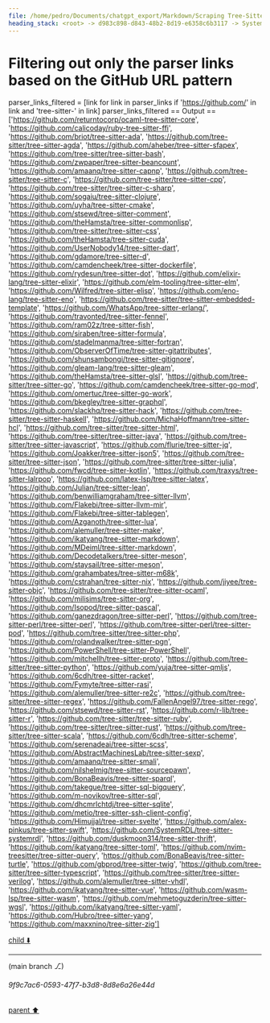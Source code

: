 ```yaml
---
file: /home/pedro/Documents/chatgpt_export/Markdown/Scraping Tree-Sitter Parsers Failed.md
heading_stack: <root> -> d983c898-d843-48b2-8d19-e6358c6b3117 -> System -> e17b45cd-afd8-40ff-9f17-efd45736b653 -> System -> aaa20636-5e4b-4441-bb5f-bf9eba90dce2 -> User -> 432ed60e-ec95-40ea-b496-fd523a6dea8d -> Assistant -> 46b32ca1-24f5-4323-8f5d-f353801b264c -> Tool -> 5d6e7cb4-e20c-4759-95a6-070b010d5169 -> Assistant -> aeb33008-033e-4c51-9795-353210680c11 -> Tool -> 72a817b1-2783-48d4-bf78-8f9daa221f44 -> Assistant -> c73162e6-83db-48ae-8c00-9fd50a81c5af -> Tool -> 7da4ef10-11a0-4f4f-8aec-d157fe8b9927 -> Assistant -> 348e0146-9bb9-495d-b8c4-bde20485181c -> Tool -> 4f1f0651-482e-4cab-a55d-39df9816a94f -> Assistant -> 110fa627-9882-4cc6-8366-bb4269a99851 -> Tool -> d639a724-6245-4c34-ae81-2a1a7a238b1a -> Assistant -> 4cf1eff7-4257-4611-9cf2-67a51ee45ace -> Tool -> 5eb515b5-5e93-4d99-834e-48d5bdd44983 -> Assistant -> 511015e7-9298-47ab-9ff5-7b4680d8c3b2 -> Tool -> 6723818c-93de-443d-a2f6-d6bfd8afa36c -> Assistant -> da42d6fe-6dce-43fc-b5f8-62fb0b35c208 -> Tool -> Since asyncio.run() cannot be used in a running event loop in Jupyter, let's use an alternative approach. -> 54a98b97-4922-4d68-8ae4-e9584ea09e6b -> Assistant -> 87411147-3dd5-4582-8c6a-add4383fa5bb -> Tool -> Using a workaround to run the coroutine in Jupyter's event loop -> 3b2bc534-700d-47ba-aaf4-250dc661f51c -> Assistant -> f28cbdcb-4a95-48b7-aaec-cda14ed29d51 -> Tool -> Using a different approach to run the coroutine -> b7444827-1589-40ed-9b7d-d354f4017eb0 -> Assistant -> aaa2689e-1607-47a1-a47d-7e6ad32fb153 -> User -> d450e6ea-f0dd-4313-94f0-827fa9f7657d -> Assistant -> 465f6944-627a-48d3-bfae-0dcb6d2aebf9 -> Tool -> Debugging by printing the HTML content to identify the correct selectors -> 4c1726e1-b488-410f-867e-06d454a86542 -> Assistant -> aaa23726-4c08-490a-8f7c-e3d61f566227 -> User -> 50a3fc8b-afb9-4d7f-9edd-08d4a412e714 -> Assistant -> 756f1981-acbf-4346-82eb-03d3242d8e40 -> Tool -> Fetching the full HTML content for debugging -> Trying to find the correct CSS selector for the list of parsers -> eda2332a-e66f-48a0-a9e3-69bef1422749 -> Assistant -> 69ec6047-394f-4c35-8602-b9c197c0e2fd -> Tool -> 21e855ac-29bc-459d-97d6-68b68fc3c153 -> Assistant -> 19441444-1394-4817-826b-99ca25512fe7 -> Assistant -> a9cb60a9-71dc-45c2-91d3-fdc65f710ea1 -> Tool -> Debugging by printing a smaller snippet of the HTML content to identify the correct selectors -> bb8f0eeb-ab2c-4069-8ac1-1b9a1f148b0a -> Assistant -> 3612997d-2940-4cca-90bf-71e8d5ca4be0 -> Tool -> Updating the CSS selector based on the snippet of HTML content -> 46f6ee24-d9ef-4d3c-b500-8a45d3d9307c -> Assistant -> aaa2e5e2-0213-4939-92d4-7c662d5c6592 -> User -> 4b1564dd-a11e-4f06-a183-9ac532ddd291 -> Assistant -> dabe3185-79ca-4390-b60c-6e7086764fe2 -> Tool -> Filtering out only the parser links based on the GitHub URL pattern
---
```

# Filtering out only the parser links based on the GitHub URL pattern
parser_links_filtered = [link for link in parser_links if 'https://github.com/' in link and 'tree-sitter-' in link]
parser_links_filtered
== Output ==
['https://github.com/returntocorp/ocaml-tree-sitter-core',
 'https://github.com/calicoday/ruby-tree-sitter-ffi',
 'https://github.com/briot/tree-sitter-ada',
 'https://github.com/tree-sitter/tree-sitter-agda',
 'https://github.com/aheber/tree-sitter-sfapex',
 'https://github.com/tree-sitter/tree-sitter-bash',
 'https://github.com/zwpaper/tree-sitter-beancount',
 'https://github.com/amaanq/tree-sitter-capnp',
 'https://github.com/tree-sitter/tree-sitter-c',
 'https://github.com/tree-sitter/tree-sitter-cpp',
 'https://github.com/tree-sitter/tree-sitter-c-sharp',
 'https://github.com/sogaiu/tree-sitter-clojure',
 'https://github.com/uyha/tree-sitter-cmake',
 'https://github.com/stsewd/tree-sitter-comment',
 'https://github.com/theHamsta/tree-sitter-commonlisp',
 'https://github.com/tree-sitter/tree-sitter-css',
 'https://github.com/theHamsta/tree-sitter-cuda',
 'https://github.com/UserNobody14/tree-sitter-dart',
 'https://github.com/gdamore/tree-sitter-d',
 'https://github.com/camdencheek/tree-sitter-dockerfile',
 'https://github.com/rydesun/tree-sitter-dot',
 'https://github.com/elixir-lang/tree-sitter-elixir',
 'https://github.com/elm-tooling/tree-sitter-elm',
 'https://github.com/Wilfred/tree-sitter-elisp',
 'https://github.com/eno-lang/tree-sitter-eno',
 'https://github.com/tree-sitter/tree-sitter-embedded-template',
 'https://github.com/WhatsApp/tree-sitter-erlang/',
 'https://github.com/travonted/tree-sitter-fennel',
 'https://github.com/ram02z/tree-sitter-fish',
 'https://github.com/siraben/tree-sitter-formula',
 'https://github.com/stadelmanma/tree-sitter-fortran',
 'https://github.com/ObserverOfTime/tree-sitter-gitattributes',
 'https://github.com/shunsambongi/tree-sitter-gitignore',
 'https://github.com/gleam-lang/tree-sitter-gleam',
 'https://github.com/theHamsta/tree-sitter-glsl',
 'https://github.com/tree-sitter/tree-sitter-go',
 'https://github.com/camdencheek/tree-sitter-go-mod',
 'https://github.com/omertuc/tree-sitter-go-work',
 'https://github.com/bkegley/tree-sitter-graphql',
 'https://github.com/slackhq/tree-sitter-hack',
 'https://github.com/tree-sitter/tree-sitter-haskell',
 'https://github.com/MichaHoffmann/tree-sitter-hcl',
 'https://github.com/tree-sitter/tree-sitter-html',
 'https://github.com/tree-sitter/tree-sitter-java',
 'https://github.com/tree-sitter/tree-sitter-javascript',
 'https://github.com/flurie/tree-sitter-jq',
 'https://github.com/Joakker/tree-sitter-json5',
 'https://github.com/tree-sitter/tree-sitter-json',
 'https://github.com/tree-sitter/tree-sitter-julia',
 'https://github.com/fwcd/tree-sitter-kotlin',
 'https://github.com/traxys/tree-sitter-lalrpop',
 'https://github.com/latex-lsp/tree-sitter-latex',
 'https://github.com/Julian/tree-sitter-lean',
 'https://github.com/benwilliamgraham/tree-sitter-llvm',
 'https://github.com/Flakebi/tree-sitter-llvm-mir',
 'https://github.com/Flakebi/tree-sitter-tablegen',
 'https://github.com/Azganoth/tree-sitter-lua',
 'https://github.com/alemuller/tree-sitter-make',
 'https://github.com/ikatyang/tree-sitter-markdown',
 'https://github.com/MDeiml/tree-sitter-markdown',
 'https://github.com/Decodetalkers/tree-sitter-meson',
 'https://github.com/staysail/tree-sitter-meson',
 'https://github.com/grahambates/tree-sitter-m68k',
 'https://github.com/cstrahan/tree-sitter-nix',
 'https://github.com/jiyee/tree-sitter-objc',
 'https://github.com/tree-sitter/tree-sitter-ocaml',
 'https://github.com/milisims/tree-sitter-org',
 'https://github.com/Isopod/tree-sitter-pascal',
 'https://github.com/ganezdragon/tree-sitter-perl',
 'https://github.com/tree-sitter-perl/tree-sitter-perl',
 'https://github.com/tree-sitter-perl/tree-sitter-pod',
 'https://github.com/tree-sitter/tree-sitter-php',
 'https://github.com/rolandwalker/tree-sitter-pgn',
 'https://github.com/PowerShell/tree-sitter-PowerShell',
 'https://github.com/mitchellh/tree-sitter-proto',
 'https://github.com/tree-sitter/tree-sitter-python',
 'https://github.com/yuja/tree-sitter-qmljs',
 'https://github.com/6cdh/tree-sitter-racket',
 'https://github.com/Fymyte/tree-sitter-rasi',
 'https://github.com/alemuller/tree-sitter-re2c',
 'https://github.com/tree-sitter/tree-sitter-regex',
 'https://github.com/FallenAngel97/tree-sitter-rego',
 'https://github.com/stsewd/tree-sitter-rst',
 'https://github.com/r-lib/tree-sitter-r',
 'https://github.com/tree-sitter/tree-sitter-ruby',
 'https://github.com/tree-sitter/tree-sitter-rust',
 'https://github.com/tree-sitter/tree-sitter-scala',
 'https://github.com/6cdh/tree-sitter-scheme',
 'https://github.com/serenadeai/tree-sitter-scss',
 'https://github.com/AbstractMachinesLab/tree-sitter-sexp',
 'https://github.com/amaanq/tree-sitter-smali',
 'https://github.com/nilshelmig/tree-sitter-sourcepawn',
 'https://github.com/BonaBeavis/tree-sitter-sparql',
 'https://github.com/takegue/tree-sitter-sql-bigquery',
 'https://github.com/m-novikov/tree-sitter-sql',
 'https://github.com/dhcmrlchtdj/tree-sitter-sqlite',
 'https://github.com/metio/tree-sitter-ssh-client-config',
 'https://github.com/Himujjal/tree-sitter-svelte',
 'https://github.com/alex-pinkus/tree-sitter-swift',
 'https://github.com/SystemRDL/tree-sitter-systemrdl',
 'https://github.com/duskmoon314/tree-sitter-thrift',
 'https://github.com/ikatyang/tree-sitter-toml',
 'https://github.com/nvim-treesitter/tree-sitter-query',
 'https://github.com/BonaBeavis/tree-sitter-turtle',
 'https://github.com/gbprod/tree-sitter-twig',
 'https://github.com/tree-sitter/tree-sitter-typescript',
 'https://github.com/tree-sitter/tree-sitter-verilog',
 'https://github.com/alemuller/tree-sitter-vhdl',
 'https://github.com/ikatyang/tree-sitter-vue',
 'https://github.com/wasm-lsp/tree-sitter-wasm',
 'https://github.com/mehmetoguzderin/tree-sitter-wgsl',
 'https://github.com/ikatyang/tree-sitter-yaml',
 'https://github.com/Hubro/tree-sitter-yang',
 'https://github.com/maxxnino/tree-sitter-zig']



[child ⬇️](#9f9c7ac6-0593-47f7-b3d8-8d8e6a26e44d)

---

(main branch ⎇)
###### 9f9c7ac6-0593-47f7-b3d8-8d8e6a26e44d
[parent ⬆️](#dabe3185-79ca-4390-b60c-6e7086764fe2)

